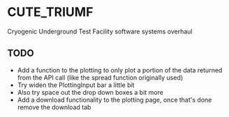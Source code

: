 # CUTE_TRIUMF
Cryogenic Underground Test Facility software systems overhaul

## TODO
* Add a function to the plotting to only plot a portion of the data returned from the API call (like the spread function originally used)
* Try widen the PlottingInput bar a little bit
* Also try space out the drop down boxes a bit more
* Add a download functionality to the plotting page, once that's done remove the download tab
